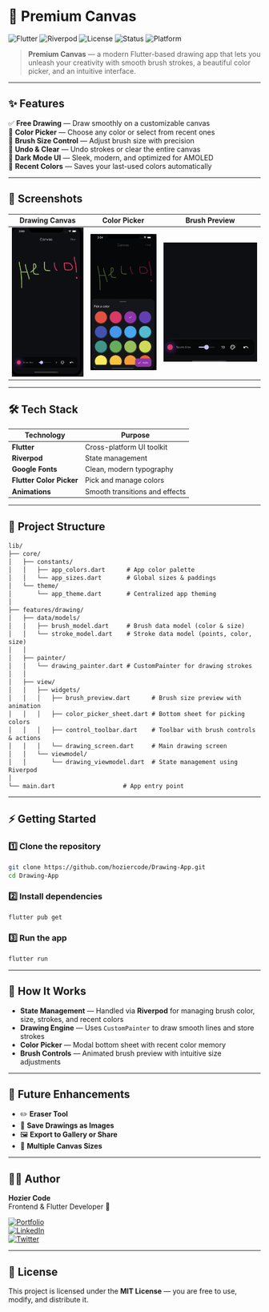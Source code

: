 # 🎨 Premium Canvas

![Flutter](https://img.shields.io/badge/Flutter-3.22+-02569B?logo=flutter&logoColor=white&style=for-the-badge)
![Riverpod](https://img.shields.io/badge/State%20Management-Riverpod-4DB6AC?logo=flutter&logoColor=white&style=for-the-badge)
![License](https://img.shields.io/badge/License-MIT-yellow?style=for-the-badge)
![Status](https://img.shields.io/badge/Status-Active-success?style=for-the-badge)
![Platform](https://img.shields.io/badge/Platform-Android%20%7C%20iOS-5A4FCF?style=for-the-badge)

> **Premium Canvas** — a modern Flutter-based drawing app that lets you unleash your creativity with smooth brush strokes, a beautiful color picker, and an intuitive interface.

---

## ✨ Features

✅ **Free Drawing** — Draw smoothly on a customizable canvas  
🎨 **Color Picker** — Choose any color or select from recent ones  
📏 **Brush Size Control** — Adjust brush size with precision  
🔄 **Undo & Clear** — Undo strokes or clear the entire canvas  
🌙 **Dark Mode UI** — Sleek, modern, and optimized for AMOLED  
💾 **Recent Colors** — Saves your last-used colors automatically

---

## 📸 Screenshots

| Drawing Canvas | Color Picker | Brush Preview |
|--------------|--------------|---------------|
| ![App Screenshot](./assets/canvas.png) | ![App Screenshot](./assets/color_p.png) | ![App Screenshot](./assets/brush.png) |

---

## 🛠️ Tech Stack

| Technology         | Purpose                                |
|--------------------|---------------------------------------|
| **Flutter**        | Cross-platform UI toolkit             |
| **Riverpod**       | State management                      |
| **Google Fonts**   | Clean, modern typography              |
| **Flutter Color Picker** | Pick and manage colors             |
| **Animations**     | Smooth transitions and effects        |

---

## 📂 Project Structure

```
lib/
├── core/
│   ├── constants/
│   │   ├── app_colors.dart      # App color palette
│   │   └── app_sizes.dart       # Global sizes & paddings
│   └── theme/
│       └── app_theme.dart       # Centralized app theming
│
├── features/drawing/
│   ├── data/models/
│   │   ├── brush_model.dart     # Brush data model (color & size)
│   │   └── stroke_model.dart    # Stroke data model (points, color, size)
│   │
│   ├── painter/
│   │   └── drawing_painter.dart # CustomPainter for drawing strokes
│   │
│   ├── view/
│   │   ├── widgets/
│   │   │   ├── brush_preview.dart      # Brush size preview with animation
│   │   │   ├── color_picker_sheet.dart # Bottom sheet for picking colors
│   │   │   ├── control_toolbar.dart    # Toolbar with brush controls & actions
│   │   │   └── drawing_screen.dart     # Main drawing screen
│   │   └── viewmodel/
│   │       └── drawing_viewmodel.dart  # State management using Riverpod
│
└── main.dart                   # App entry point
```

---

## ⚡ Getting Started

### 1️⃣ Clone the repository

```bash
git clone https://github.com/hoziercode/Drawing-App.git
cd Drawing-App
```

### 2️⃣ Install dependencies

```bash
flutter pub get
```

### 3️⃣ Run the app

```bash
flutter run
```

---

## 🧠 How It Works

- **State Management** — Handled via **Riverpod** for managing brush color, size, strokes, and recent colors  
- **Drawing Engine** — Uses `CustomPainter` to draw smooth lines and store strokes  
- **Color Picker** — Modal bottom sheet with recent color memory  
- **Brush Controls** — Animated brush preview with intuitive size adjustments

---

## 🚀 Future Enhancements

- ✏️ **Eraser Tool**
- 💾 **Save Drawings as Images**
- 🖼️ **Export to Gallery or Share**
- 📐 **Multiple Canvas Sizes**

---

## 👨‍💻 Author

**Hozier Code**  
Frontend & Flutter Developer 🚀

[![Portfolio](https://img.shields.io/badge/Portfolio-Visit-5A4FCF?style=for-the-badge&logo=firefox)](https://damilolahoseasalako.netlify.app/project)  
[![LinkedIn](https://img.shields.io/badge/LinkedIn-Connect-blue?style=for-the-badge&logo=linkedin)](https://www.linkedin.com/in/damilola-salako-9125132a9?utm_source=share&utm_campaign=share_via&utm_content=profile&utm_medium=android_app)  
[![Twitter](https://img.shields.io/badge/Twitter-Follow-1DA1F2?style=for-the-badge&logo=twitter)](https://x.com/hoziercode?t=azmsTQToJxGvQyVIziHNzQ&s=08)

---

## 📜 License

This project is licensed under the **MIT License** — you are free to use, modify, and distribute it.
